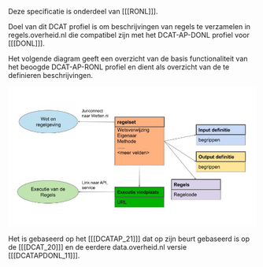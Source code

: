 Deze specificatie is onderdeel van [[[RONL]]]. 

Doel van dit DCAT profiel is om beschrijvingen van regels te verzamelen in regels.overheid.nl die compatibel zijn met het DCAT-AP-DONL profiel voor [[[DONL]]].

Het volgende diagram geeft een overzicht van de basis functionaliteit van het beoogde DCAT-AP-RONL profiel en dient als overzicht van de te definieren beschrijvingen.

![klassen-en-relaties](./media/DCAT-AP-RONL.jpg "Klassen en relaties")

Het is gebaseerd op het [[[DCATAP_21]]] dat op zijn beurt gebaseerd is op de [[[DCAT_20]]] en de eerdere data.overheid.nl versie [[[DCATAPDONL_11]]].
